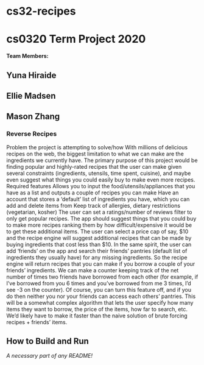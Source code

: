 # cs32-recipes
# cs0320 Term Project 2020

**Team Members:** 

## Yuna Hiraide 

## Ellie Madsen

## Mason Zhang



### Reverse Recipes
<Reverse Recipes>
Problem the project is attempting to solve/how
With millions of delicious recipes on the web, the biggest limitation to what we can make are the ingredients we currently have. The primary purpose of this project would be finding popular and highly-rated recipes that the user can make given several constraints (ingredients, utensils, time spent, cuisine), and maybe even suggest what things you could easily buy to make even more recipes.
Required features
Allows you to input the food/utensils/appliances that you have as a list and outputs a couple of recipes you can make
Have an account that stores a ‘default’ list of ingredients you have, which you can add and delete items from
Keep track of allergies, dietary restrictions (vegetarian, kosher)
The user can set a ratings/number of reviews filter to only get popular recipes. 
The app should suggest things that you could buy to make more recipes ranking them by how difficult/expensive it would be to get these additional items. The user can select a price cap of say, $10 and the recipe engine will suggest additional recipes that can be made by buying ingredients that cost less than $10. 
In the same spirit, the user can add ‘friends’ on the app and search their friends’ pantries (default list of ingredients they usually have) for any missing ingredients. So the recipe engine will return recipes that you can make if you borrow a couple of your friends’ ingredients. We can make a counter keeping track of the net number of times two friends have borrowed from each other (for example, if I’ve borrowed from you 6 times and you’ve borrowed from me 3 times, I’d see -3 on the counter).
Of course, you can turn this feature off, and if you do then neither you nor your friends can access each others’ pantries. 
This will be a somewhat complex algorithm that lets the user specify how many items they want to borrow, the price of the items, how far to search, etc. We’d likely have to make it faster than the naive solution of brute forcing recipes + friends’ items.


## How to Build and Run
_A necessary part of any README!_
